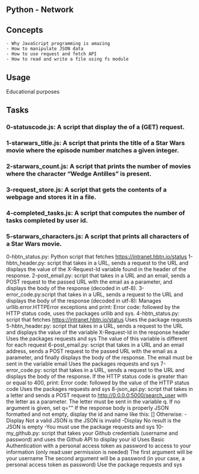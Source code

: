 ## Python - Network

## Concepts

    - Why JavaScript programming is amazing
    - How to manipulate JSON data
    - How to use request and fetch API
    - How to read and write a file using fs module


## Usage

Educational purposes

## Tasks

 ### 0-statuscode.js: A script that display the <statuscode> of a (GET) request.

### 1-starwars_title.js: A script that prints the title of a Star Wars movie where the episode number matches a given integer.


### 2-starwars_count.js: A script that prints the number of movies where the character “Wedge Antilles” is present.


### 3-request_store.js: A script that gets the contents of a webpage and stores it in a file.


### 4-completed_tasks.js: A script that computes the number of tasks completed by user id.

### 5-starwars_characters.js: A script that prints all characters of a Star Wars movie.








0-hbtn_status.py: Python script that fetches https://intranet.hbtn.io/status
1-hbtn_header.py: script that takes in a URL, sends a request to the URL and displays the value of the X-Request-Id variable found in the header of the response.
2-post_email.py: script that takes in a URL and an email, sends a POST request to the passed URL with the email as a parameter, and displays the body of the response (decoded in utf-8).
3-error_code.py:script that takes in a URL, sends a request to the URL and displays the body of the response (decoded in utf-8):
Manages urllib.error.HTTPError exceptions and print: Error code: followed by the HTTP status code, uses the packages urllib and sys.
4-hbtn_status.py: script that fetches https://intranet.hbtn.io/status
Uses the package requests
5-hbtn_header.py: script that takes in a URL, sends a request to the URL and displays the value of the variable X-Request-Id in the response header
Uses the packages requests and sys
The value of this variable is different for each request
6-post_email.py: script that takes in a URL and an email address, sends a POST request to the passed URL with the email as a parameter, and finally displays the body of the response.
The email must be sent in the variable email
Uses the packages requests and sys
7-error_code.py: script that takes in a URL, sends a request to the URL and displays the body of the response.
If the HTTP status code is greater than or equal to 400, print: Error code: followed by the value of the HTTP status code
Uses the packages requests and sys
8-json_api.py: script that takes in a letter and sends a POST request to http://0.0.0.0:5000/search_user with the letter as a parameter. The letter must be sent in the variable q.
If no argument is given, set q=""
If the response body is properly JSON formatted and not empty, display the id and name like this: []
Otherwise: -Display Not a valid JSON is the JSON is invalid -Display No result is the JSON is empty -You must use the package requests and sys
10-my_github.py: script that takes your Github credentials (username and password) and uses the Github API to display your id
Uses Basic Authentication with a personal access token as password to access to your information (only read:user permission is needed)
The first argument will be your username
The second argument will be a password (in your case, a personal access token as password)
Use the package requests and sys
